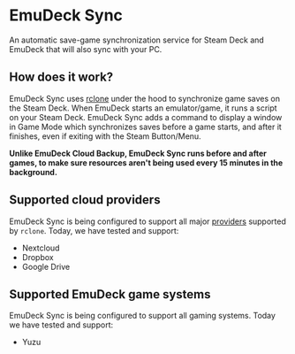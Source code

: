 # EmuDeck Sync
An automatic save-game synchronization service for Steam Deck and EmuDeck that will also sync with your PC.

## How does it work?
EmuDeck Sync uses [rclone](https://rclone.org/) under the hood to synchronize game saves on the Steam Deck. When EmuDeck starts an emulator/game, it runs a script on your Steam Deck. EmuDeck Sync adds a command to display a window in Game Mode which synchronizes saves before a game starts, and after it finishes, even if exiting with the Steam Button/Menu.

**Unlike EmuDeck Cloud Backup, EmuDeck Sync runs before and after games, to make sure resources aren't being used every 15 minutes in the background.**

## Supported cloud providers
EmuDeck Sync is being configured to support all major [providers](https://rclone.org/#providers) supported by `rclone`. Today, we have tested and support:
- Nextcloud
- Dropbox
- Google Drive

## Supported EmuDeck game systems
EmuDeck Sync is being configured to support all gaming systems. Today we have tested and support:
- Yuzu